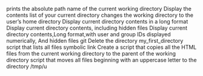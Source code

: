 prints the absolute path name of the current working directory
Display the contents list of your current directory
changes the working directory to the user’s home directory
Display current directory contents in a long format
Display current directory contents, including hidden files
Display current directory contents,Long format,with user and group IDs displayed numerically, And hidden files
git Delete the directory my_first_directory
script that lists all files
symbolic link
Create a script that copies all the HTML files from the current working directory to the parent of the working directory
script that moves all files beginning with an uppercase letter to the directory /tmp/u
